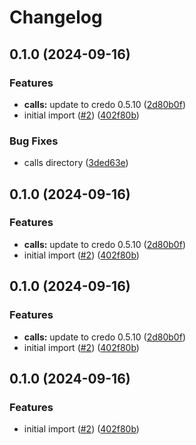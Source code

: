 # Changelog

## 0.1.0 (2024-09-16)


### Features

* **calls:** update to credo 0.5.10 ([2d80b0f](https://www.github.com/2060-io/credo-ts-didcomm-ext/commit/2d80b0ff45944b588c528a37b885a977d8061f2a))
* initial import ([#2](https://www.github.com/2060-io/credo-ts-didcomm-ext/issues/2)) ([402f80b](https://www.github.com/2060-io/credo-ts-didcomm-ext/commit/402f80bd45453cc3850eba922f528143b54fd7ac))


### Bug Fixes

* calls directory ([3ded63e](https://www.github.com/2060-io/credo-ts-didcomm-ext/commit/3ded63e34cff2914dc2a28192e54ac2530371811))

## 0.1.0 (2024-09-16)


### Features

* **calls:** update to credo 0.5.10 ([2d80b0f](https://www.github.com/2060-io/credo-ts-didcomm-ext/commit/2d80b0ff45944b588c528a37b885a977d8061f2a))
* initial import ([#2](https://www.github.com/2060-io/credo-ts-didcomm-ext/issues/2)) ([402f80b](https://www.github.com/2060-io/credo-ts-didcomm-ext/commit/402f80bd45453cc3850eba922f528143b54fd7ac))

## 0.1.0 (2024-09-16)


### Features

* **calls:** update to credo 0.5.10 ([2d80b0f](https://www.github.com/2060-io/credo-ts-didcomm-ext/commit/2d80b0ff45944b588c528a37b885a977d8061f2a))
* initial import ([#2](https://www.github.com/2060-io/credo-ts-didcomm-ext/issues/2)) ([402f80b](https://www.github.com/2060-io/credo-ts-didcomm-ext/commit/402f80bd45453cc3850eba922f528143b54fd7ac))

## 0.1.0 (2024-09-16)


### Features

* initial import ([#2](https://www.github.com/2060-io/credo-ts-didcomm-ext/issues/2)) ([402f80b](https://www.github.com/2060-io/credo-ts-didcomm-ext/commit/402f80bd45453cc3850eba922f528143b54fd7ac))
